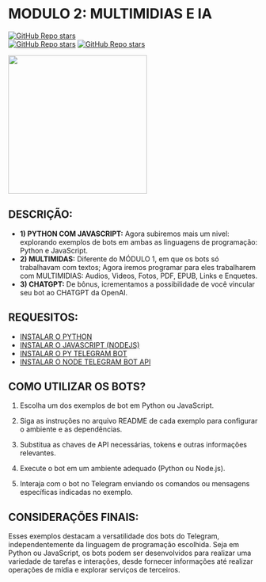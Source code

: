 # MODULO 2: MULTIMIDIAS E IA

[![GitHub Repo stars](https://img.shields.io/badge/VILHALVA-GITHUB-03A9F4?logo=github)](https://github.com/VILHALVA) <br>
[![GitHub Repo stars](https://img.shields.io/badge/CURSO%20DE-PYTHON-03A9F4?logo=github)](https://github.com/VILHALVA/CURSO-DE-PYTHON)
[![GitHub Repo stars](https://img.shields.io/badge/CURSO%20DE-JAVASCRIPT-03A9F4?logo=github)](https://github.com/VILHALVA/CURSO-DE-JAVASCRIPT)

<img src="https://psverso.com.br/wp-content/uploads/2021/08/musibeth-bot-discord.png" width="280"> <br>

## DESCRIÇÃO:
* **1) PYTHON COM JAVASCRIPT:** Agora subiremos mais um nivel: explorando exemplos de bots em ambas as linguagens de programação: Python e JavaScript. 
* **2) MULTIMIDAS:** Diferente do MÓDULO 1, em que os bots só trabalhavam com textos; Agora iremos programar para eles trabalharem com MULTIMIDIAS: Audios, Videos, Fotos, PDF, EPUB, Links e Enquetes.
* **3) CHATGPT:** De bônus, icrementamos a possibilidade de você vincular seu bot ao CHATGPT da OpenAI. 

## REQUESITOS:
* [INSTALAR O PYTHON](https://www.python.org/downloads/release/python-3110/)
* [ INSTALAR O JAVASCRIPT (NODEJS)](https://nodejs.org/en/download)
* [INSTALAR O PY TELEGRAM BOT](https://pypi.org/project/pyTelegramBotAPI/#files)
* [INSTALAR O NODE TELEGRAM BOT API](https://www.npmjs.com/package/node-telegram-bot-api)

## COMO UTILIZAR OS BOTS?
1. Escolha um dos exemplos de bot em Python ou JavaScript.

2. Siga as instruções no arquivo README de cada exemplo para configurar o ambiente e as dependências.

3. Substitua as chaves de API necessárias, tokens e outras informações relevantes.

4. Execute o bot em um ambiente adequado (Python ou Node.js).

5. Interaja com o bot no Telegram enviando os comandos ou mensagens específicas indicadas no exemplo.

## CONSIDERAÇÕES FINAIS:
Esses exemplos destacam a versatilidade dos bots do Telegram, independentemente da linguagem de programação escolhida. Seja em Python ou JavaScript, os bots podem ser desenvolvidos para realizar uma variedade de tarefas e interações, desde fornecer informações até realizar operações de mídia e explorar serviços de terceiros.

